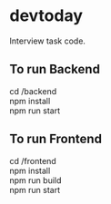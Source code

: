 # devtoday
Interview task code.

## To run Backend
cd /backend\
npm install\
npm run start

## To run Frontend
cd /frontend\
npm install\
npm run build\
npm run start
